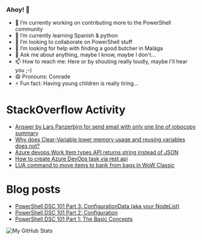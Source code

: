 ### Ahoy! 👋

<!--
**Panzerbjrn/Panzerbjrn** is a ✨ _special_ ✨ repository because its `README.md` (this file) appears on your GitHub profile.

Here are some ideas to get you started:
-->

- 🔭 I’m currently working on contributing more to the PowerShell community
- 🌱 I’m currently learning Spanish & python
- 👯 I’m looking to collaborate on PowerShell stuff
- 🤔 I’m looking for help with finding a good butcher in Malága
- 💬 Ask me about anything, maybe I know, maybe I don't...
- 📫 How to reach me: Here or by shouting really loudly, maybe I'll hear you ;-)
- 😄 Pronouns: Conrade
- ⚡ Fun fact: Having young children is really tiring...


# StackOverflow Activity
<!-- STACKOVERFLOW:START -->
- [Answer by Lars Panzerbjrn for send email with only one line of robocopy summary](https://stackoverflow.com/questions/67336808/send-email-with-only-one-line-of-robocopy-summary/67337656#67337656)
- [Why does Clear-Variable lower memory usage and reusing variables does not?](https://stackoverflow.com/questions/67234296/why-does-clear-variable-lower-memory-usage-and-reusing-variables-does-not)
- [Azure devops Work Item types API returns string instead of JSON](https://stackoverflow.com/questions/65783161/azure-devops-work-item-types-api-returns-string-instead-of-json)
- [How to create Azure DevOps task via rest api](https://stackoverflow.com/questions/65776209/how-to-create-azure-devops-task-via-rest-api)
- [LUA command to move items to bank from bags in WoW Classic](https://stackoverflow.com/questions/62020451/lua-command-to-move-items-to-bank-from-bags-in-wow-classic)
<!-- STACKOVERFLOW:END -->

# Blog posts
<!-- BLOG-POST-LIST:START -->
- [PowerShell DSC 101 Part 3: ConfigurationData (aka your NodeList)](https://itineranty.net/2017/02/15/powershell-dsc-101-part-3-configurationdata-aka-your-nodelist/)
- [PowerShell DSC 101 Part 2: Configuration](https://itineranty.net/2017/02/14/powershell-dsc-101-part-2-configuration/)
- [PowerShell DSC 101 Part 1: The Basic Concepts](https://itineranty.net/2017/02/13/powershell-dsc-101-part-1/)
<!-- BLOG-POST-LIST:END -->

<img align="left" alt="My GitHub Stats" src="https://github-readme-stats.vercel.app/api?username=panzerbjrn&show_icons=true&hide_border=true&theme=dark&hide=stars&bg_color=0c0f0f" />
